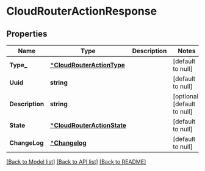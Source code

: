 # CloudRouterActionResponse

## Properties
Name | Type | Description | Notes
------------ | ------------- | ------------- | -------------
**Type_** | [***CloudRouterActionType**](CloudRouterActionType.md) |  | [default to null]
**Uuid** | **string** |  | [default to null]
**Description** | **string** |  | [optional] [default to null]
**State** | [***CloudRouterActionState**](CloudRouterActionState.md) |  | [default to null]
**ChangeLog** | [***Changelog**](Changelog.md) |  | [default to null]

[[Back to Model list]](../README.md#documentation-for-models) [[Back to API list]](../README.md#documentation-for-api-endpoints) [[Back to README]](../README.md)

